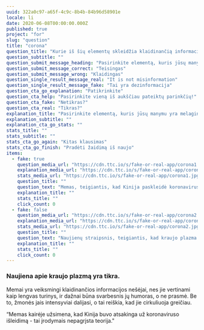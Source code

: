```yaml
---
uuid: 322a0c97-a65f-4c9c-8b4b-84b96d58901e
locale: li
date: 2020-06-08T00:00:00.000Z
published: true
project: "for"
slug: "question"
title: "corona"
question_title: "Kurie iš šių elementų skleidžia klaidinančią informaciją apie koronavirusą?"
question_subtitle: ""
question_submit_message_heading: "Pasirinkite elementą, kuris jūsų manymu yra melagingas ar klaidinantis"
question_submit_message_correct: "Teisingas"
question_submit_message_wrong: "Klaidingas"
question_single_result_message_real: "It is not misinformation"
question_single_result_message_fake: "Tai yra dezinformacija"
question_cta_go_explanation: "Patikrinkite"
question_cta_help: "Pasirinkite vieną iš aukščiau pateiktų parinkčių!"
question_cta_fake: "Netikras?"
question_cta_real: "Tikras?"
explanation_title: "Pasirinkite elementą, kuris jūsų manymu yra melagingas ar klaidinantis"
explanation_subtitle: ""
explanation_cta_go_stats: ""
stats_title: ""
stats_subtitle: ""
stats_cta_go_again: "Kitas klausimas"
stats_cta_go_finish: "Pradėti žaidimą iš naujo"
items:
  - fake: true
    question_media_url: "https://cdn.ttc.io/s/fake-or-real-app/corona1.jpg"
    explanation_media_url: "https://cdn.ttc.io/s/fake-or-real-app/corona1.jpg"
    stats_media_url: "https://cdn.ttc.io/s/fake-or-real-app/corona1.jpg"
    question_title: ""
    question_text: "Memas, teigiantis, kad Kinija paskleidė koronavirusą"
    explanation_title: ""
    stats_title: ""
    click_count: 0
  - fake: false
    question_media_url: "https://cdn.ttc.io/s/fake-or-real-app/corona2.jpg"
    explanation_media_url: "https://cdn.ttc.io/s/fake-or-real-app/corona2.jpg"
    stats_media_url: "https://cdn.ttc.io/s/fake-or-real-app/corona2.jpg"
    question_title: ""
    question_text: "Naujienų straipsnis, teigiantis, kad kraujo plazma gali padėti išgydyti koronavirusą"
    explanation_title: ""
    stats_title: ""
    click_count: 0
---
```


### Naujiena apie kraujo plazmą yra tikra. 

Memai yra veiksmingi klaidinančios informacijos nešėjai, nes jie vertinami kaip lengvas turinys, ir dažnai būna svarbesnis jų humoras, o ne prasmė. Be to, žmonės jais intensyviai dalijasi, o tai reiškia, kad jie cirkuliuoja greičiau. 

“Memas kairėje užsimena, kad Kinija buvo atsakinga už koronaviruso išleidimą - tai įrodymais nepagrįsta teorija."
